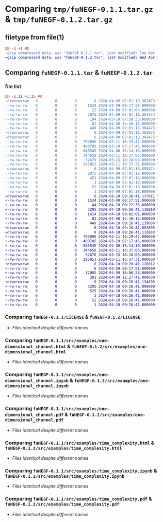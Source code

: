 # Comparing `tmp/fuNEGF-0.1.1.tar.gz` & `tmp/fuNEGF-0.1.2.tar.gz`

## filetype from file(1)

```diff
@@ -1 +1 @@
-gzip compressed data, was "fuNEGF-0.1.1.tar", last modified: Tue Apr  9 07:01:18 2024, max compression
+gzip compressed data, was "fuNEGF-0.1.2.tar", last modified: Wed Apr 10 09:26:41 2024, max compression
```

## Comparing `fuNEGF-0.1.1.tar` & `fuNEGF-0.1.2.tar`

### file list

```diff
@@ -1,21 +1,25 @@
-drwxrwxrwx   0        0        0        0 2024-04-09 07:01:18.362473 fuNEGF-0.1.1/
--rw-rw-rw-   0        0        0     1524 2024-03-09 08:17:51.000000 fuNEGF-0.1.1/LICENSE
--rw-rw-rw-   0        0        0       22 2024-04-09 07:01:04.000000 fuNEGF-0.1.1/MANIFEST.in
--rw-rw-rw-   0        0        0     2075 2024-04-09 07:01:18.361473 fuNEGF-0.1.1/PKG-INFO
--rw-rw-rw-   0        0        0      194 2024-03-10 07:38:33.000000 fuNEGF-0.1.1/README.md
--rw-rw-rw-   0        0        0       82 2024-04-08 14:48:16.000000 fuNEGF-0.1.1/pyproject.toml
--rw-rw-rw-   0        0        0      449 2024-04-09 07:01:18.364473 fuNEGF-0.1.1/setup.cfg
-drwxrwxrwx   0        0        0        0 2024-04-09 07:01:18.301875 fuNEGF-0.1.1/src/
-drwxrwxrwx   0        0        0        0 2024-04-09 07:01:18.341475 fuNEGF-0.1.1/src/examples/
--rw-rw-rw-   0        0        0   796090 2024-03-11 16:29:42.000000 fuNEGF-0.1.1/src/examples/one-dimensional_channel.html
--rw-rw-rw-   0        0        0   480745 2024-03-10 07:17:45.000000 fuNEGF-0.1.1/src/examples/one-dimensional_channel.ipynb
--rw-rw-rw-   0        0        0   846545 2024-04-08 15:14:10.000000 fuNEGF-0.1.1/src/examples/one-dimensional_channel.pdf
--rw-rw-rw-   0        0        0   344658 2024-03-11 16:37:06.000000 fuNEGF-0.1.1/src/examples/time_complexity.html
--rw-rw-rw-   0        0        0    52670 2024-03-15 18:18:08.000000 fuNEGF-0.1.1/src/examples/time_complexity.ipynb
--rw-rw-rw-   0        0        0   296053 2024-03-11 16:37:31.000000 fuNEGF-0.1.1/src/examples/time_complexity.pdf
-drwxrwxrwx   0        0        0        0 2024-04-09 07:01:18.359474 fuNEGF-0.1.1/src/fuNEGF.egg-info/
--rw-rw-rw-   0        0        0     2075 2024-04-09 07:01:18.000000 fuNEGF-0.1.1/src/fuNEGF.egg-info/PKG-INFO
--rw-rw-rw-   0        0        0      451 2024-04-09 07:01:18.000000 fuNEGF-0.1.1/src/fuNEGF.egg-info/SOURCES.txt
--rw-rw-rw-   0        0        0        1 2024-04-09 07:01:18.000000 fuNEGF-0.1.1/src/fuNEGF.egg-info/dependency_links.txt
--rw-rw-rw-   0        0        0       52 2024-04-09 07:01:18.000000 fuNEGF-0.1.1/src/fuNEGF.egg-info/requires.txt
--rw-rw-rw-   0        0        0        1 2024-04-09 07:01:18.000000 fuNEGF-0.1.1/src/fuNEGF.egg-info/top_level.txt
+drwxrwxrwx   0        0        0        0 2024-04-10 09:26:41.137811 fuNEGF-0.1.2/
+-rw-rw-rw-   0        0        0     1524 2024-03-09 08:17:51.000000 fuNEGF-0.1.2/LICENSE
+-rw-rw-rw-   0        0        0       44 2024-04-10 09:22:33.000000 fuNEGF-0.1.2/MANIFEST.in
+-rw-rw-rw-   0        0        0     3295 2024-04-10 09:26:41.136810 fuNEGF-0.1.2/PKG-INFO
+-rw-rw-rw-   0        0        0     1414 2024-04-10 08:02:01.000000 fuNEGF-0.1.2/README.md
+-rw-rw-rw-   0        0        0       82 2024-04-08 14:48:16.000000 fuNEGF-0.1.2/pyproject.toml
+-rw-rw-rw-   0        0        0      449 2024-04-10 09:26:41.139806 fuNEGF-0.1.2/setup.cfg
+drwxrwxrwx   0        0        0        0 2024-04-10 09:26:41.083805 fuNEGF-0.1.2/src/
+drwxrwxrwx   0        0        0        0 2024-04-10 09:26:41.112803 fuNEGF-0.1.2/src/examples/
+-rw-rw-rw-   0        0        0   796090 2024-03-11 16:29:42.000000 fuNEGF-0.1.2/src/examples/one-dimensional_channel.html
+-rw-rw-rw-   0        0        0   480745 2024-03-10 07:17:45.000000 fuNEGF-0.1.2/src/examples/one-dimensional_channel.ipynb
+-rw-rw-rw-   0        0        0   846545 2024-04-08 15:14:10.000000 fuNEGF-0.1.2/src/examples/one-dimensional_channel.pdf
+-rw-rw-rw-   0        0        0   344658 2024-03-11 16:37:06.000000 fuNEGF-0.1.2/src/examples/time_complexity.html
+-rw-rw-rw-   0        0        0    52670 2024-03-15 18:18:08.000000 fuNEGF-0.1.2/src/examples/time_complexity.ipynb
+-rw-rw-rw-   0        0        0   296053 2024-03-11 16:37:31.000000 fuNEGF-0.1.2/src/examples/time_complexity.pdf
+drwxrwxrwx   0        0        0        0 2024-04-10 09:26:41.120812 fuNEGF-0.1.2/src/fuNEGF/
+-rw-rw-rw-   0        0        0        0 2024-03-09 08:17:51.000000 fuNEGF-0.1.2/src/fuNEGF/__init.py__
+-rw-rw-rw-   0        0        0    12092 2024-04-09 16:06:28.000000 fuNEGF-0.1.2/src/fuNEGF/models.py
+-rw-rw-rw-   0        0        0      381 2024-04-09 11:27:41.000000 fuNEGF-0.1.2/src/fuNEGF/physical_models.py
+drwxrwxrwx   0        0        0        0 2024-04-10 09:26:41.134805 fuNEGF-0.1.2/src/fuNEGF.egg-info/
+-rw-rw-rw-   0        0        0     3295 2024-04-10 09:26:41.000000 fuNEGF-0.1.2/src/fuNEGF.egg-info/PKG-INFO
+-rw-rw-rw-   0        0        0      525 2024-04-10 09:26:41.000000 fuNEGF-0.1.2/src/fuNEGF.egg-info/SOURCES.txt
+-rw-rw-rw-   0        0        0        1 2024-04-10 09:26:41.000000 fuNEGF-0.1.2/src/fuNEGF.egg-info/dependency_links.txt
+-rw-rw-rw-   0        0        0       52 2024-04-10 09:26:41.000000 fuNEGF-0.1.2/src/fuNEGF.egg-info/requires.txt
+-rw-rw-rw-   0        0        0        1 2024-04-10 09:26:41.000000 fuNEGF-0.1.2/src/fuNEGF.egg-info/top_level.txt
```

### Comparing `fuNEGF-0.1.1/LICENSE` & `fuNEGF-0.1.2/LICENSE`

 * *Files identical despite different names*

### Comparing `fuNEGF-0.1.1/src/examples/one-dimensional_channel.html` & `fuNEGF-0.1.2/src/examples/one-dimensional_channel.html`

 * *Files identical despite different names*

### Comparing `fuNEGF-0.1.1/src/examples/one-dimensional_channel.ipynb` & `fuNEGF-0.1.2/src/examples/one-dimensional_channel.ipynb`

 * *Files identical despite different names*

### Comparing `fuNEGF-0.1.1/src/examples/one-dimensional_channel.pdf` & `fuNEGF-0.1.2/src/examples/one-dimensional_channel.pdf`

 * *Files identical despite different names*

### Comparing `fuNEGF-0.1.1/src/examples/time_complexity.html` & `fuNEGF-0.1.2/src/examples/time_complexity.html`

 * *Files identical despite different names*

### Comparing `fuNEGF-0.1.1/src/examples/time_complexity.ipynb` & `fuNEGF-0.1.2/src/examples/time_complexity.ipynb`

 * *Files identical despite different names*

### Comparing `fuNEGF-0.1.1/src/examples/time_complexity.pdf` & `fuNEGF-0.1.2/src/examples/time_complexity.pdf`

 * *Files identical despite different names*

